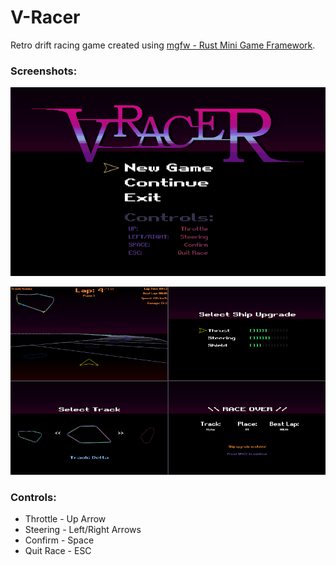 # V-Racer
Retro drift racing game created using [mgfw - Rust Mini Game Framework](https://github.com/Syn-Nine/mgfw).

### Screenshots:
![](https://github.com/Syn-Nine/rust-mini-games/blob/main/2d-games/vracer/screenshots/vracer_final.gif)

![](https://github.com/Syn-Nine/rust-mini-games/blob/main/2d-games/vracer/screenshots/shots-small.png)

### Controls:
- Throttle - Up Arrow
- Steering - Left/Right Arrows
- Confirm - Space
- Quit Race - ESC
